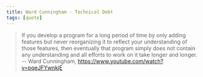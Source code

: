 ```yaml
---
title: Ward Cunningham - Technical Debt
tags: [quote]
---
```


> If you develop a program for a long period of time by only adding features but never reorganizing it to reflect your understanding of those features, then eventually that program simply does not contain any understanding and all efforts to work on it take longer and longer.
> -- Ward Cunningham, https://www.youtube.com/watch?v=pqeJFYwnkjE